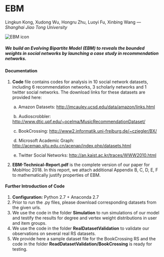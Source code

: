 # EBM

Lingkun Kong, Xudong Wu, Hongru Zhu, Luoyi Fu, Xinbing Wang  — *Shanghai Jiao Tong University*

![EBM icon](https://wx1.sinaimg.cn/mw690/3c016788ly1fmojbl6t5dj20m906kwh4.jpg)

##### We build an Evolving Bipartite Model (EBM) to reveals the bounded weights in social networks by launching a case study in recommendation networks.

#### Documentation

1. **Code** file contains codes for analysis in 10 social network datasets, including 6 recommendation networks, 3 scholarly networks and 1 twitter social networks. The download links for these datasets are provided here:

   ​	a. Amazon Datasets: http://jmcauley.ucsd.edu/data/amazon/links.html

   ​	b. Audioscrobbler: http://www.dtic.upf.edu/~ocelma/MusicRecommendationDataset/

   ​	c. BookCrossing: http://www2.informatik.uni-freiburg.de/~cziegler/BX/

   ​	d. Microsoft Academic Graph: http://acemap.sjtu.edu.cn/acenap/index.php/datasets.html


   ​	e. Twitter Social Networks: http://an.kaist.ac.kr/traces/WWW2010.html

2. **EBM-Technical-Report.pdf** is the complete version of our paper for MobiHoc 2018. In this report, we attach additional Appendix B, C, D, E, F to mathematically justify properties of EBM.

#### Further Introduction of Code

1. **Configuration:** Python 2.7 + Anaconda 2.7
2. Prior to run the .py files, please download corresponding datasets from the given urls.
3. We use the code in the folder **Simulation** to run simulations of our model and testify the results for degree and vertex weight distributions in user and item groups.
4. We use the code in the folder **RealDatasetValidation** to validate our observations on several real RS datasets.
5. We provide here a sample dataset file for the BookCrossing RS and the code in the folder **ReadDatasetValidation/BookCrossing** is ready for testing.